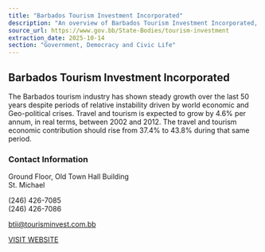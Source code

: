 ```yaml
---
title: "Barbados Tourism Investment Incorporated"
description: "An overview of Barbados Tourism Investment Incorporated, outlining the growth of the tourism industry and providing contact information."
source_url: https://www.gov.bb/State-Bodies/tourism-investment
extraction_date: 2025-10-14
section: "Government, Democracy and Civic Life"
---
```


## Barbados Tourism Investment Incorporated

The Barbados tourism industry has shown steady growth over the last 50 years despite periods of relative instability driven by world economic and Geo-political crises. Travel and tourism is expected to grow by 4.6% per annum, in real terms, between 2002 and 2012. The travel and tourism economic contribution should rise from 37.4% to 43.8% during that same period.

### Contact Information

Ground Floor, Old Town Hall Building  
St. Michael

(246) 426-7085  
(246) 426-7086

btii@tourisminvest.com.bb

[VISIT WEBSITE](http://www.barbadostourisminvestment.com/)
```